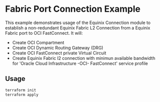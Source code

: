 # Fabric Port Connection Example

This example demonstrates usage of the Equinix Connection module to establish a non-redundant Equinix Fabric L2 Connection from a Equinix Fabric port to OCI FastConnect. It will:

- Create OCI Compartment
- Create OCI Dynamic Routing Gateway (DRG)
- Create OCI FastConnect private Virtual Circuit
- Create Equinix Fabric l2 connection with minimun available bandwidth for 'Oracle Cloud Infrastructure -OCI- FastConnect' service profile

## Usage

```bash
terraform init
terraform apply
```
